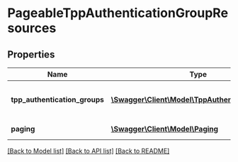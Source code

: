 # PageableTppAuthenticationGroupResources

## Properties
Name | Type | Description | Notes
------------ | ------------- | ------------- | -------------
**tpp_authentication_groups** | [**\Swagger\Client\Model\TppAuthenticationGroup[]**](TppAuthenticationGroup.md) | List of received TPP authentication groups | 
**paging** | [**\Swagger\Client\Model\Paging**](Paging.md) | Information for pagination | 

[[Back to Model list]](../README.md#documentation-for-models) [[Back to API list]](../README.md#documentation-for-api-endpoints) [[Back to README]](../README.md)



